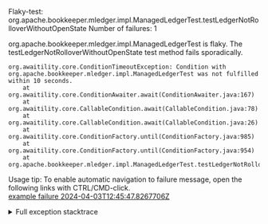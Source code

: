         
Flaky-test: org.apache.bookkeeper.mledger.impl.ManagedLedgerTest.testLedgerNotRolloverWithoutOpenState
Number of failures: 1

org.apache.bookkeeper.mledger.impl.ManagedLedgerTest is flaky. The testLedgerNotRolloverWithoutOpenState test method fails sporadically.

```
org.awaitility.core.ConditionTimeoutException: Condition with org.apache.bookkeeper.mledger.impl.ManagedLedgerTest was not fulfilled within 10 seconds.
	at org.awaitility.core.ConditionAwaiter.await(ConditionAwaiter.java:167)
	at org.awaitility.core.CallableCondition.await(CallableCondition.java:78)
	at org.awaitility.core.CallableCondition.await(CallableCondition.java:26)
	at org.awaitility.core.ConditionFactory.until(ConditionFactory.java:985)
	at org.awaitility.core.ConditionFactory.until(ConditionFactory.java:954)
	at org.apache.bookkeeper.mledger.impl.ManagedLedgerTest.testLedgerNotRolloverWithoutOpenState(ManagedLedgerTest.java:3545)
```

Usage tip: To enable automatic navigation to failure message, open the following links with CTRL/CMD-click.  
[example failure 2024-04-03T12:45:47.8267706Z](https://github.com/apache/pulsar/actions/runs/8538395481/job/23391495029#step:11:11492)  


<details>
<summary>Full exception stacktrace</summary>
<code><pre>
org.awaitility.core.ConditionTimeoutException: Condition with org.apache.bookkeeper.mledger.impl.ManagedLedgerTest was not fulfilled within 10 seconds.
	at org.awaitility.core.ConditionAwaiter.await(ConditionAwaiter.java:167)
	at org.awaitility.core.CallableCondition.await(CallableCondition.java:78)
	at org.awaitility.core.CallableCondition.await(CallableCondition.java:26)
	at org.awaitility.core.ConditionFactory.until(ConditionFactory.java:985)
	at org.awaitility.core.ConditionFactory.until(ConditionFactory.java:954)
	at org.apache.bookkeeper.mledger.impl.ManagedLedgerTest.testLedgerNotRolloverWithoutOpenState(ManagedLedgerTest.java:3545)
	at java.base/jdk.internal.reflect.NativeMethodAccessorImpl.invoke0(Native Method)
	at java.base/jdk.internal.reflect.NativeMethodAccessorImpl.invoke(NativeMethodAccessorImpl.java:77)
	at java.base/jdk.internal.reflect.DelegatingMethodAccessorImpl.invoke(DelegatingMethodAccessorImpl.java:43)
	at java.base/java.lang.reflect.Method.invoke(Method.java:568)
	at org.testng.internal.invokers.MethodInvocationHelper.invokeMethod(MethodInvocationHelper.java:139)
	at org.testng.internal.invokers.InvokeMethodRunnable.runOne(InvokeMethodRunnable.java:47)
	at org.testng.internal.invokers.InvokeMethodRunnable.call(InvokeMethodRunnable.java:76)
	at org.testng.internal.invokers.InvokeMethodRunnable.call(InvokeMethodRunnable.java:11)
	at java.base/java.util.concurrent.FutureTask.run(FutureTask.java:264)
	at java.base/java.util.concurrent.ThreadPoolExecutor.runWorker(ThreadPoolExecutor.java:1136)
	at java.base/java.util.concurrent.ThreadPoolExecutor$Worker.run(ThreadPoolExecutor.java:635)
	at java.base/java.lang.Thread.run(Thread.java:840)

</pre></code>
</details>

